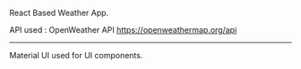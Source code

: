React Based Weather App.

API used : OpenWeather API
https://openweathermap.org/api


-----------------------------------------------------------------

Material UI used for UI components.

